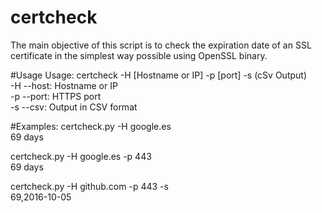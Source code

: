 # certcheck
The main objective of this script is to check the expiration date of an SSL certificate in the simplest way possible using OpenSSL binary. 

#Usage
Usage: certcheck -H [Hostname or IP] -p [port] -s (cSv Output)<br>
-H --host: Hostname or IP <br>
-p --port: HTTPS port <br>
-s --csv: Output in CSV format<br>
 
#Examples:
certcheck.py -H google.es <br>
69 days

certcheck.py -H google.es -p 443 <br>
69 days

certcheck.py -H github.com -p 443 -s <br>
69,2016-10-05

